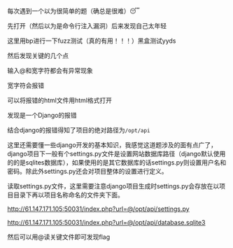 每次遇到一个以为很简单的题（确总是很难）:sleeping:

先打开（然后以为是命令行注入漏洞）后来发现自己太年轻

这里用bp进行一下fuzz测试（真的有用！！！）黑盒测试yyds

然后发现关键的几个点

输入@和宽字符都会有异常现象

宽字符会报错

可以将报错的html文件用html格式打开

发现是一个Django的报错

结合django的报错得知了项目的绝对路径为`/opt/api`

这里还需要懂一些django开发的基本知识，我感觉这道题涉及的面有点广了，django项目下一般有个settings.py文件是设置网站数据库路径（django默认使用的的是sqlites数据库），如果使用的是其它数据库的话settings.py则设置用户名和密码。除此外settings.py还会对项目整体的设置进行定义。

读取settings.py文件，这里需要注意django项目生成时settings.py会存放在以项目目录下再以项目名称命名的文件夹下面。

http://61.147.171.105:50031/index.php?url=@/opt/api/settings.py

http://61.147.171.105:50031/index.php?url=@/opt/api/database.sqlite3

然后可以用@读关键文件即可发现flag